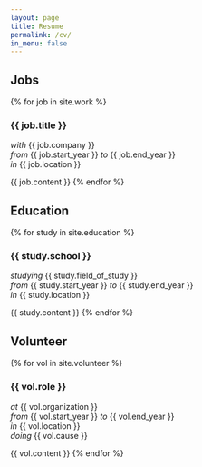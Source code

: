 ```yaml
---
layout: page
title: Resume
permalink: /cv/
in_menu: false
---
```


## Jobs

{% for job in site.work %}
### {{ job.title }}
_with_ {{ job.company }}
<br>_from_ {{ job.start_year }} _to_ {{ job.end_year }}
<br>_in_ {{ job.location }}

{{ job.content }}
{% endfor %}

## Education

{% for study in site.education %}
### {{ study.school }}
_studying_ {{ study.field_of_study }}
<br>_from_ {{ study.start_year }} _to_ {{ study.end_year }}
<br>_in_ {{ study.location }}

{{ study.content }}
{% endfor %}

## Volunteer

{% for vol in site.volunteer %}
### {{ vol.role }}
_at_ {{ vol.organization }}
<br>_from_ {{ vol.start_year }} _to_ {{ vol.end_year }}
<br>_in_ {{ vol.location }}
<br>_doing_ {{ vol.cause }}

{{ vol.content }}
{% endfor %}
